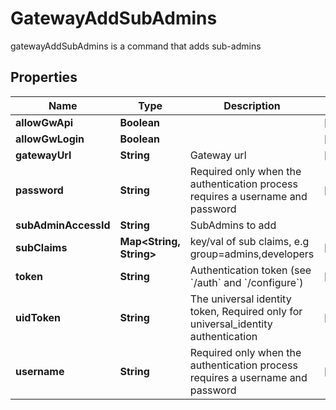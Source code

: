 

# GatewayAddSubAdmins

gatewayAddSubAdmins is a command that adds sub-admins
## Properties

Name | Type | Description | Notes
------------ | ------------- | ------------- | -------------
**allowGwApi** | **Boolean** |  |  [optional]
**allowGwLogin** | **Boolean** |  |  [optional]
**gatewayUrl** | **String** | Gateway url |  [optional]
**password** | **String** | Required only when the authentication process requires a username and password |  [optional]
**subAdminAccessId** | **String** | SubAdmins to add | 
**subClaims** | **Map&lt;String, String&gt;** | key/val of sub claims, e.g group&#x3D;admins,developers |  [optional]
**token** | **String** | Authentication token (see &#x60;/auth&#x60; and &#x60;/configure&#x60;) |  [optional]
**uidToken** | **String** | The universal identity token, Required only for universal_identity authentication |  [optional]
**username** | **String** | Required only when the authentication process requires a username and password |  [optional]



